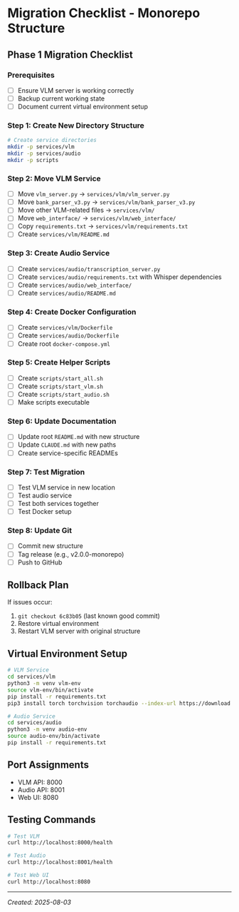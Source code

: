 # Migration Checklist - Monorepo Structure

## Phase 1 Migration Checklist

### Prerequisites
- [ ] Ensure VLM server is working correctly
- [ ] Backup current working state
- [ ] Document current virtual environment setup

### Step 1: Create New Directory Structure
```bash
# Create service directories
mkdir -p services/vlm
mkdir -p services/audio
mkdir -p scripts
```

### Step 2: Move VLM Service
- [ ] Move `vlm_server.py` → `services/vlm/vlm_server.py`
- [ ] Move `bank_parser_v3.py` → `services/vlm/bank_parser_v3.py`
- [ ] Move other VLM-related files → `services/vlm/`
- [ ] Move `web_interface/` → `services/vlm/web_interface/`
- [ ] Copy `requirements.txt` → `services/vlm/requirements.txt`
- [ ] Create `services/vlm/README.md`

### Step 3: Create Audio Service
- [ ] Create `services/audio/transcription_server.py`
- [ ] Create `services/audio/requirements.txt` with Whisper dependencies
- [ ] Create `services/audio/web_interface/`
- [ ] Create `services/audio/README.md`

### Step 4: Create Docker Configuration
- [ ] Create `services/vlm/Dockerfile`
- [ ] Create `services/audio/Dockerfile`
- [ ] Create root `docker-compose.yml`

### Step 5: Create Helper Scripts
- [ ] Create `scripts/start_all.sh`
- [ ] Create `scripts/start_vlm.sh`
- [ ] Create `scripts/start_audio.sh`
- [ ] Make scripts executable

### Step 6: Update Documentation
- [ ] Update root `README.md` with new structure
- [ ] Update `CLAUDE.md` with new paths
- [ ] Create service-specific READMEs

### Step 7: Test Migration
- [ ] Test VLM service in new location
- [ ] Test audio service
- [ ] Test both services together
- [ ] Test Docker setup

### Step 8: Update Git
- [ ] Commit new structure
- [ ] Tag release (e.g., v2.0.0-monorepo)
- [ ] Push to GitHub

## Rollback Plan
If issues occur:
1. `git checkout 6c83b05` (last known good commit)
2. Restore virtual environment
3. Restart VLM server with original structure

## Virtual Environment Setup
```bash
# VLM Service
cd services/vlm
python3 -m venv vlm-env
source vlm-env/bin/activate
pip install -r requirements.txt
pip3 install torch torchvision torchaudio --index-url https://download.pytorch.org/whl/cu128

# Audio Service  
cd services/audio
python3 -m venv audio-env
source audio-env/bin/activate
pip install -r requirements.txt
```

## Port Assignments
- VLM API: 8000
- Audio API: 8001
- Web UI: 8080

## Testing Commands
```bash
# Test VLM
curl http://localhost:8000/health

# Test Audio
curl http://localhost:8001/health

# Test Web UI
curl http://localhost:8080
```

---
*Created: 2025-08-03*
